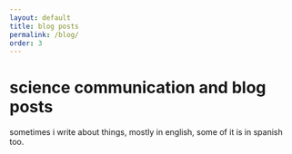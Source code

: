 ```yaml
---
layout: default
title: blog posts
permalink: /blog/
order: 3
---
```


# science communication and blog posts
sometimes i write about things, mostly in english, some of it is in spanish too. 
